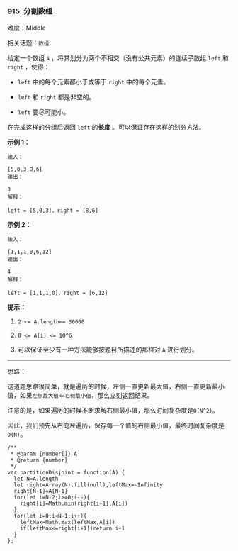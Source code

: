 ### 915. 分割数组

难度：Middle

相关话题：`数组`

给定一个数组 `A` ，将其划分为两个不相交（没有公共元素）的连续子数组 `left` 和 `right` ，使得：




* `left` 中的每个元素都小于或等于 `right` 中的每个元素。

* `left`  和 `right` 都是非空的。

* `left` 要尽可能小。





在完成这样的分组后返回 `left` 的**长度** 。可以保证存在这样的划分方法。







**示例 1：** 



```
输入：

[5,0,3,8,6]
输出：

3
解释：

left = [5,0,3]，right = [8,6]
```


**示例 2：** 



```
输入：

[1,1,1,0,6,12]
输出：

4
解释：

left = [1,1,1,0]，right = [6,12]
```






**提示：** 




1.  `2 <= A.length<= 30000` 

2.  `0 <= A[i] <= 10^6` 

3. 可以保证至少有一种方法能够按题目所描述的那样对  `A`  进行划分。










-----

思路：

这道题思路很简单，就是遍历的时候，左侧一直更新最大值，右侧一直更新最小值，如果`左侧最大值<=右侧最小值`，那么立刻返回结果。

注意的是，如果遍历的时候不断求解右侧最小值，那么时间复杂度是`O(N^2)`。

因此，我们预先从右向左遍历，保存每一个值的右侧最小值，最终时间复杂度是`O(N)`。
```
/**
 * @param {number[]} A
 * @return {number}
 */
var partitionDisjoint = function(A) {
  let N=A.length
  let right=Array(N).fill(null),leftMax=-Infinity
  right[N-1]=A[N-1]
  for(let i=N-2;i>=0;i--){
    right[i]=Math.min(right[i+1],A[i])
  }
  for(let i=0;i<N-1;i++){
    leftMax=Math.max(leftMax,A[i])
    if(leftMax<=right[i+1])return i+1
  }
};
```

